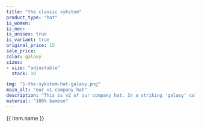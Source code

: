 ```yaml
---
title: "the classic sykstem"
product_type: "hat"
is_women: 
is_men: 
is_unisex: true
is_variant: true
original_price: 15
sale_price:
color: galaxy
sizes:
- size: "adjustable"
  stock: 10

img: "1-the-sykstem-hat-galaxy.png"
main_alt: "our v1 company hat"
description: "This is v2 of our company hat. In a striking 'galaxy' colorway."
material: "100% bamboo"
---
```


{{ item.name }}